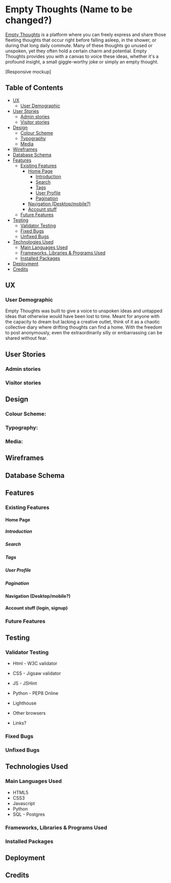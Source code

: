 # Empty Thoughts (Name to be changed?)
[Empty Thoughts](https://empty-thoughts-071e97396088.herokuapp.com/) is a platform where you can freely express and share those fleeting thoughts that occur right before falling asleep, in the shower, or during that long daily commute.
Many of these thoughts go unused or unspoken, yet they often hold a certain charm and potential.
Empty Thoughts provides you with a canvas to voice these ideas, whether it's a profound insight, a small giggle-worthy joke or simply an empty thought.

[Responsive mockup]

## Table of Contents
+ [UX](#ux)
  + [User Demographic](#user-demographic)
+ [User Stories](#user-stories)
  + [Admin stories](#admin-stories)
  + [Visitor stories](#visitor-stories)
+ [Design](#design)
  + [Colour Scheme](#colour-scheme)
  + [Typography](#typography)
  + [Media](#media)
+ [Wireframes](#wireframes)
+ [Database Schema](#database-schema)
+ [Features](#features)
  + [Existing Features](#existing-features)
    + [Home Page](#home-page)
      + [Introduction](#introduction)
      + [Search](#search)
      + [Tags](#tags)
      + [User Profile](#user-profile)
      + [Pagination](#pagination)
    + [Navigation (Desktop/mobile?)](#navigation-desktopmobile)
    + [Account stuff](#account-stuff-login-signup)
  + [Future Features](#future-features)
+ [Testing](#testing)
  + [Validator Testing](#validator-testing)
  + [Fixed Bugs](#fixed-bugs)
  + [Unfixed Bugs](#unfixed-bugs)
+ [Technologies Used](#technologies-used)
  + [Main Languages Used](#main-languages-used)
  + [Frameworks, Libraries & Programs Used](#frameworks-libraries--programs-used)
  + [Installed Packages](#installed-packages)
+ [Deployment](#deployment)
+ [Credits](#credits)

## UX

### User Demographic

Empty Thoughts was built to give a voice to unspoken ideas and untapped ideas that otherwise would have been lost to time.
Meant for anyone with the capacity to dream but lacking a creative outlet, think of it as a chaotic collective diary where drifting thoughts can find a home.
With the freedom to post anonymously, even the extraordinarily silly or embarrassing can be shared without fear.

## User Stories

### Admin stories
### Visitor stories

## Design

### Colour Scheme:
### Typography:
### Media:

## Wireframes

## Database Schema

## Features

### Existing Features

#### Home Page

##### Introduction
##### Search
##### Tags
##### User Profile
##### Pagination

#### Navigation (Desktop/mobile?)

#### Account stuff (login, signup)

### Future Features

## Testing

### Validator Testing
- Html - W3C validator
- CSS - Jigsaw validator
- JS - JSHint
- Python - PEP8 Online

- Lighthouse
- Other browsers
- Links?

### Fixed Bugs
### Unfixed Bugs

## Technologies Used

### Main Languages Used
- HTML5
- CSS3
- Javascript
- Python
- SQL - Postgres

### Frameworks, Libraries & Programs Used
### Installed Packages

## Deployment

## Credits
